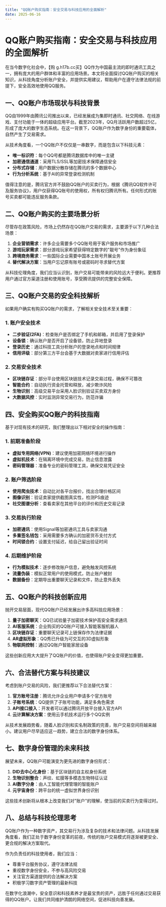 ```yaml
---
title: "QQ账户购买指南：安全交易与科技应用的全面解析"
date: 2025-06-16
---
```

# QQ账户购买指南：安全交易与科技应用的全面解析

在当今数字化社会中，【购 g.h17b.cc买】QQ作为中国最主流的即时通讯工具之一，拥有庞大的用户群体和丰富的应用场景。本文将全面探讨QQ账户购买的相关知识，从科技角度分析账户安全，并提供实用建议，帮助用户在遵守法律法规的前提下，安全高效地使用QQ服务。

## 一、QQ账户市场现状与科技背景

QQ自1999年由腾讯公司推出以来，已经发展成为集即时通讯、社交网络、在线游戏、支付功能于一体的超级应用平台。截至2023年，QQ月活跃用户数超过5亿，形成了庞大的数字生态系统。在这一背景下，QQ账户作为数字身份的重要载体，自然产生了交易需求。

从技术角度看，一个QQ账户不仅仅是一串数字，而是包含以下科技元素：
- **唯一标识符**：每个QQ号都是腾讯数据库中的唯一主键
- **加密通信通道**：采用TLS/SSL等加密技术保障通信安全
- **分布式存储**：用户数据分散存储在腾讯的多个数据中心
- **行为分析系统**：基于AI的异常登录检测机制

值得注意的是，腾讯官方并不鼓励QQ账户的买卖行为，根据《腾讯QQ软件许可及服务协议》，用户仅获得QQ账号的使用权，所有权归腾讯所有。任何形式的账号买卖都可能违反服务条款。

## 二、QQ账户购买的主要场景分析

尽管存在政策风险，市场上仍然存在QQ账户交易的需求，主要源于以下几种合法场景：

1. **企业营销需求**：许多企业需要多个QQ账号用于客户服务和市场推广
2. **游戏玩家需求**：部分游戏玩家希望获得特定数字的"靓号"作为身份象征
3. **跨境商务需求**：一些国际企业需要中国本土账号开展业务
4. **替代解决方案**：当用户忘记原有账号或密码时寻求替代方案

从科技伦理角度，我们应当认识到，账户交易可能带来的风险远大于便利。更推荐用户通过官方渠道注册和使用账号，享受腾讯提供的完整安全保障。

## 三、QQ账户交易的安全科技解析

如果用户确实有购买QQ账户的需求，了解相关安全技术至关重要：

### 1. 账户安全技术

- **二步验证(2FA)**：检查账户是否绑定了手机和邮箱，并启用了登录保护
- **设备锁**：确认账户是否开启了设备锁，防止异地登录
- **登录历史**：通过科技工具分析账户的登录地点和时间规律
- **信用评级**：部分第三方平台会基于大数据对卖家进行信用评估

### 2. 交易安全技术

- **区块链存证**：部分平台使用区块链技术记录交易过程，确保不可篡改
- **智能合约**：自动执行资金托管和释放，减少欺诈风险
- **生物识别**：高级交易平台采用人脸识别验证买卖双方身份
- **大数据风控**：实时监测异常交易行为，防范诈骗

## 四、安全购买QQ账户的科技指南

基于对现有技术的研究，我们整理出以下相对安全的操作指南：

### 1. 前期准备阶段

- **虚拟专用网络(VPN)**：建议使用加密网络环境进行操作
- **虚拟机技术**：在隔离环境中完成交易，防止信息泄露
- **密码管理器**：准备专业的密码管理工具，确保交易凭证安全

### 2. 账户筛选阶段

- **使用爬虫技术**：自动比对各平台报价，找出合理价格区间
- **图像识别**：验证卖家提供截图真实性，检测PS痕迹
- **社交图谱分析**：查看卖家在其他平台的评价和历史交易记录

### 3. 交易执行阶段

- **加密通讯**：使用Signal等加密通讯工具与卖家沟通
- **多重签名钱包**：采用需要多方确认的加密货币支付方式
- **时间锁合约**：设置支付延迟，给自己留出验证时间

### 4. 后期维护阶段

- **行为模拟技术**：逐步修改账户信息，避免触发风控系统
- **流量伪装**：模拟正常用户的使用模式，防止账户被封
- **数据备份**：定期导出重要聊天记录和文件，防止意外丢失

## 五、QQ账户的科技创新应用

抛开交易层面，现代QQ账户已经发展出许多高科技应用场景：

1. **量子加密聊天**：QQ已试验量子加密技术保护高安全需求通讯
2. **AI客服系统**：企业购买的QQ账户可接入智能客服机器人
3. **区块链存证**：重要聊天记录可上链保存作为法律证据
4. **AR虚拟形象**：QQ秀已升级为可交互的3D虚拟形象
5. **物联网控制**：通过QQ账户智能家居设备

这些创新应用大大提升了QQ账户的价值，也使得账户安全变得更加重要。

## 六、合法替代方案与科技建议

考虑到账户交易的风险，我们更推荐以下合法替代方案：

1. **官方账号注册**：腾讯允许企业用户申请多个官方账号
2. **子账号系统**：QQ提供了子账号功能，满足多角色需求
3. **API接口接入**：开发者可以通过腾讯开放平台接入官方API
4. **云计算解决方案**：使用云手机技术运行多个QQ实例

从技术发展趋势看，随着人脸识别和实名制政策的完善，账户交易空间将越来越小。建议用户尽早适应这一趋势，建立合法的数字身份体系。

## 七、数字身份管理的未来科技

展望未来，QQ账户可能演变为更先进的数字身份形式：

1. **DID去中心化身份**：基于区块链的自主权身份系统
2. **生物识别整合**：声纹、虹膜等多模态生物特征认证
3. **AI数字分身**：由人工智能代理管理的智能账户
4. **元宇宙身份**：跨平台的统一虚拟世界身份识别

这些技术创新将从根本上改变我们对"账户"的理解，使当前的买卖行为变得过时。

## 八、总结与科技伦理思考

QQ账户作为一种数字资产，其交易行为涉及复杂的技术和法律问题。从科技发展角度看，我们正处于数字身份变革的前夜，传统的账户交易模式将逐渐被更安全、更合规的解决方案取代。

作为负责任的科技使用者，我们应当：
- 尊重平台服务协议，遵守法律法规
- 重视数字身份安全，不参与高风险交易
- 关注官方渠道提供的合法解决方案
- 积极学习数字资产管理的最新科技

在数字化浪潮中，安全意识和科技素养才是最宝贵的资产，远胜于任何通过交易获得的QQ账户。让我们共同维护清朗的网络空间，促进科技向善发展。
